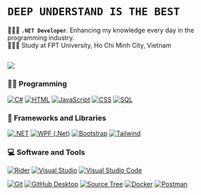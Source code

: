# **` DEEP UNDERSTAND IS THE BEST `**

👩🏻‍💻 **`.NET Developer`**. Enhancing my knowledge every day in the programming industry. <br/>
👩🏻‍🎓 Study at FPT University, Ho Chi Minh City, Vietnam<br/>
<!-- GitHub stats from https://github.com/anuraghazra/github-readme-stats -->
![](https://github-readme-stats.vercel.app/api?username=NguyenDat0809&theme=radical&hide_border=false&include_all_commits=true&count_private=true)<br/>
---
  <!-- Some badges are from https://github.com/Ileriayo/markdown-badges -->

  <h3>👨‍💻 Programming</h3>

  <p>
      <a href="https://github.com/search?q=user%3ADenverCoder1+language%3Acsharp"><img alt="C#" src="https://custom-icon-badges.demolab.com/badge/C%23-68217A.svg?style=for-the-badge&logo=cs2&logoColor=white"></a>
      <a href="https://github.com/search?q=user%3ADenverCoder1+language%3Ahtml"><img alt="HTML" src="https://img.shields.io/badge/HTML-E34F26.svg?style=for-the-badge&logo=html5&logoColor=white"></a>
      <a href="https://github.com/search?q=user%3ADenverCoder1+language%3Ajavascript"><img alt="JavaScript" src="https://img.shields.io/badge/JavaScript-F7DF1E.svg?style=for-the-badge&logo=javascript&logoColor=black"></a>
      <a href="https://github.com/search?q=user%3ADenverCoder1+language%3Acss"><img alt="CSS" src="https://img.shields.io/badge/CSS-1572B6.svg?style=for-the-badge&logo=css3&logoColor=white"></a>
      <a href="https://github.com/search?q=user%3ADenverCoder1+language%3Asql"><img alt="SQL" src="https://custom-icon-badges.demolab.com/badge/SQL-025E8C.svg?style=for-the-badge&logo=database&logoColor=white"></a>
      <!--
      <a href="https://github.com/search?q=user%3ADenverCoder1+language%3AtypeScript"><img alt="TypeScript" src="https://img.shields.io/badge/TypeScript-007ACC.svg?style=for-the-badge&logo=typescript&logoColor=white"></a>
      <a href="https://github.com/search?q=user%3ADenverCoder1+language%3AtypeScript"><img alt="Dart" src="https://img.shields.io/badge/Dart-0175C2?style=for-the-badge&logo=dart&logoColor=white"></a>
      -->
      
  </p>

  <h3>🧰 Frameworks and Libraries</h3>

  <p>
      <a href="#"><img alt=".NET" src="https://img.shields.io/badge/.NET-5C2D91?style=for-the-badge&logoColor=white"></a>
      <a href="#"><img alt="WPF (.Net)" src="https://img.shields.io/badge/WPF-5C2D91?style=for-the-badge&logoColor=white"></a>
      <a href="#"><img alt="Bootstrap" src="https://img.shields.io/badge/Bootstrap-7952B3.svg?style=for-the-badge&logo=bootstrap&logoColor=white"></a>
      <a href="#"><img alt="Tailwind" src="https://img.shields.io/badge/Tailwind_CSS-38B2AC?style=for-the-badge&logo=tailwind-css&logoColor=white"></a>
      <!--
      <a href="#"><img alt="React" src="https://img.shields.io/badge/React-20232a.svg?style=for-the-badge&logo=react&logoColor=%2361DAFB"></a>
      <a href="#"><img alt="Flutter" src="https://img.shields.io/badge/Flutter-02569B?style=for-the-badge&logo=flutter&logoColor=white"></a>
      -->
      
  </p>
  <!--
    <h3>🗄️ Databases and Cloud Hosting</h3>

  <p>
      <a href="#"><img alt="GitHub Pages" src="https://img.shields.io/badge/GitHub%20Pages-327FC7.svg?logo=github&logoColor=white"></a>
      <a href="#"><img alt="Heroku" src="https://img.shields.io/badge/Heroku-430098.svg?logo=heroku&logoColor=white"></a>
      <a href="#"><img alt="MongoDB" src ="https://img.shields.io/badge/MongoDB-4ea94b.svg?logo=mongodb&logoColor=white"></a>
      <a href="#"><img alt="MySQL" src="https://img.shields.io/badge/MySQL-00f.svg?logo=mysql&logoColor=white"></a>
      <a href="#"><img alt="Notion" src="https://img.shields.io/badge/Notion-010101.svg?logo=notion&logoColor=white"></a>
      <a href="#"><img alt="PostgreSQL" src ="https://img.shields.io/badge/PostgreSQL-316192.svg?logo=postgresql&logoColor=white"></a>
      <a href="#"><img alt="Render" src="https://img.shields.io/badge/Render-00979D.svg?logo=render&logoColor=white"></a>
      <a href="#"><img alt="SQLite" src ="https://img.shields.io/badge/SQLite-07405e.svg?logo=sqlite&logoColor=white"></a>
      <a href="#"><img alt="Vercel" src="https://img.shields.io/badge/Vercel-000000.svg?logo=vercel&logoColor=white"></a>
  </p>
  -->


  <h3>💻 Software and Tools</h3>

  <p>
      <a href="#"><img alt="Rider" src ="https://img.shields.io/badge/Rider-000000?style=for-the-badge&logo=Rider&logoColor=white"></a>
      <a href="#"><img alt="Visual Studio" src="https://img.shields.io/badge/Visual_Studio-5C2D91?style=for-the-badge&logo=visual%20studio&logoColor=white"></a>
      <a href="#"><img alt="Visual Studio Code" src="https://img.shields.io/badge/Visual%20Studio%20Code-0078d7.svg?style=for-the-badge&logo=visual-studio-code&logoColor=white"></a>
    <!--
    
      <a href="#"><img alt="Android Studio" src="https://img.shields.io/badge/Android%20Studio-008678.svg?style=for-the-badge&logo=android-studio&logoColor=white"></a>
    -->
  </p>
  <!--
   <p>
    <a href="#"><img alt="Repl.it" src="https://img.shields.io/badge/redis-%23DD0031.svg?&style=for-the-badge&logo=redis&logoColor=white"></a>
  </p>
  -->
 
  <p>
      <a href="#"><img alt="Git" src="https://img.shields.io/badge/Git-F05033.svg?style=for-the-badge&logo=git&logoColor=white"></a>
      <a href="#"><img alt="GitHub Desktop" src="https://img.shields.io/badge/GitHub%20Desktop-8034A9.svg?style=for-the-badge&logo=github&logoColor=white"></a>
      <a href="#"><img alt="Source Tree" src="https://img.shields.io/badge/Sourcetree-0052CC?style=for-the-badge&logo=Sourcetree&logoColor=white"></a>
      <a href="#"><img alt="Docker" src="https://img.shields.io/badge/docker-%230db7ed.svg?style=for-the-badge&logo=docker&logoColor=white"></a>
      <a href="#"><img alt="Postman" src="https://img.shields.io/badge/Postman-FF6C37?style=for-the-badge&logo=postman&logoColor=white"></a>
  </p>


